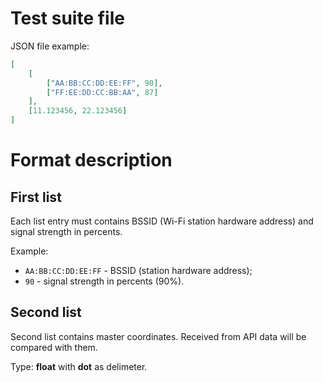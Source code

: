 # Test suite file

JSON file example:

```json
[
    [
        ["AA:BB:CC:DD:EE:FF", 90],
        ["FF:EE:DD:CC:BB:AA", 87]
    ],
    [11.123456, 22.123456]
]
```

# Format description

## First list

Each list entry must contains BSSID (Wi-Fi station hardware address) and signal strength in percents.

Example:

  * `AA:BB:CC:DD:EE:FF` - BSSID (station hardware address);
  * `90` - signal strength in percents (90%).

## Second list

Second list contains master coordinates. Received from API data will be compared with them.

Type: **float** with **dot** as delimeter.
